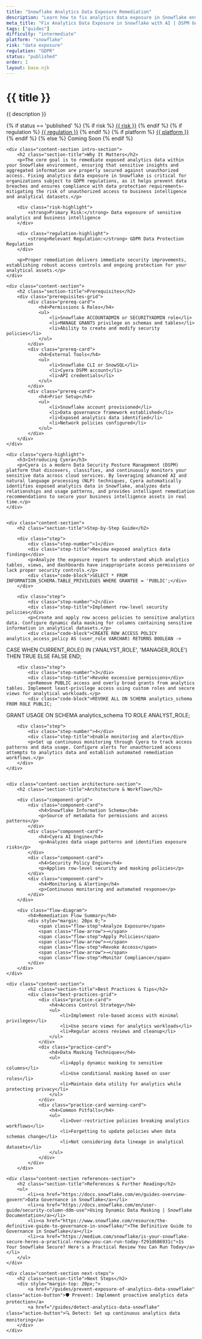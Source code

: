 ```yaml
---
title: "Snowflake Analytics Data Exposure Remediation"
description: "Learn how to fix analytics data exposure in Snowflake environments. Follow step-by-step guidance for GDPR compliance and data protection."
meta_title: "Fix Analytics Data Exposure in Snowflake with AI | DSPM Guide"
tags: ["guides"]
difficulty: "intermediate"
platform: "snowflake"
risk: "data exposure"
regulation: "GDPR"
status: "published"
order: 1
layout: base.njk
---
```


<div class="container">
    <div class="header">
        <h1>{{ title }}</h1>
        <p>{{ description }}</p>
        <div class="guide-tags-container">
			<div class="guide-tags-wrapper">
		    {% if status == 'published' %}
		        {% if risk %}
		        <a href="/risk/{{ risk | downcase | replace: ' ', '-' }}/" class="guide-tag risk">{{ risk }}</a>
		        {% endif %}
		        {% if regulation %}
		        <a href="/regulation/{{ regulation | downcase | replace: ' ', '-' }}/" class="guide-tag regulation">{{ regulation }}</a>
		        {% endif %}
		        {% if platform %}
		        <a href="/platforms/{{ platform | downcase | replace: ' ', '-' }}/" class="guide-tag platform">{{ platform }}</a>
		        {% endif %}
		    {% else %}
		        <span class="guide-tag coming-soon">Coming Soon</span>
		    {% endif %}
		</div>
		</div>
    </div>

    <div class="content-section intro-section">
        <h2 class="section-title">Why It Matters</h2>
        <p>The core goal is to remediate exposed analytics data within your Snowflake environment, ensuring that sensitive insights and aggregated information are properly secured against unauthorized access. Fixing analytics data exposure in Snowflake is critical for organizations subject to GDPR regulations, as it helps prevent data breaches and ensures compliance with data protection requirements—mitigating the risk of unauthorized access to business intelligence and analytical datasets.</p>
        
        <div class="risk-highlight">
            <strong>Primary Risk:</strong> Data exposure of sensitive analytics and business intelligence
        </div>
        
        <div class="regulation-highlight">
            <strong>Relevant Regulation:</strong> GDPR Data Protection Regulation
        </div>
        
        <p>Proper remediation delivers immediate security improvements, establishing robust access controls and ongoing protection for your analytical assets.</p>
    </div>

    <div class="content-section">
        <h2 class="section-title">Prerequisites</h2>
        <div class="prerequisites-grid">
            <div class="prereq-card">
                <h4>Permissions & Roles</h4>
                <ul>
                    <li>Snowflake ACCOUNTADMIN or SECURITYADMIN role</li>
                    <li>MANAGE GRANTS privilege on schemas and tables</li>
                    <li>Ability to create and modify security policies</li>
                </ul>
            </div>
            <div class="prereq-card">
                <h4>External Tools</h4>
                <ul>
                    <li>Snowflake CLI or SnowSQL</li>
                    <li>Cyera DSPM account</li>
                    <li>API credentials</li>
                </ul>
            </div>
            <div class="prereq-card">
                <h4>Prior Setup</h4>
                <ul>
                    <li>Snowflake account provisioned</li>
                    <li>Data governance framework established</li>
                    <li>Exposed analytics data identified</li>
                    <li>Network policies configured</li>
                </ul>
            </div>
        </div>
    </div>
	
    <div class="cyera-highlight">
        <h3>Introducing Cyera</h3>
        <p>Cyera is a modern Data Security Posture Management (DSPM) platform that discovers, classifies, and continuously monitors your sensitive data across cloud services. By leveraging advanced AI and natural language processing (NLP) techniques, Cyera automatically identifies exposed analytics data in Snowflake, analyzes data relationships and usage patterns, and provides intelligent remediation recommendations to secure your business intelligence assets in real time.</p>
    </div>
	

    <div class="content-section">
        <h2 class="section-title">Step-by-Step Guide</h2>
        
        <div class="step">
            <div class="step-number">1</div>
            <div class="step-title">Review exposed analytics data findings</div>
            <p>Analyze the exposure report to understand which analytics tables, views, and dashboards have inappropriate access permissions or lack proper security controls.</p>
            <div class="code-block">SELECT * FROM INFORMATION_SCHEMA.TABLE_PRIVILEGES WHERE GRANTEE = 'PUBLIC';</div>
        </div>

        <div class="step">
            <div class="step-number">2</div>
            <div class="step-title">Implement row-level security policies</div>
            <p>Create and apply row access policies to sensitive analytics data. Configure dynamic data masking for columns containing sensitive information in analytical datasets.</p>
            <div class="code-block">CREATE ROW ACCESS POLICY analytics_access_policy AS (user_role VARCHAR) RETURNS BOOLEAN -> 
CASE WHEN CURRENT_ROLE() IN ('ANALYST_ROLE', 'MANAGER_ROLE') THEN TRUE ELSE FALSE END;</div>
        </div>

        <div class="step">
            <div class="step-number">3</div>
            <div class="step-title">Revoke excessive permissions</div>
            <p>Remove PUBLIC access and overly broad grants from analytics tables. Implement least-privilege access using custom roles and secure views for analytical workloads.</p>
            <div class="code-block">REVOKE ALL ON SCHEMA analytics_schema FROM ROLE PUBLIC;
GRANT USAGE ON SCHEMA analytics_schema TO ROLE ANALYST_ROLE;</div>
        </div>

        <div class="step">
            <div class="step-number">4</div>
            <div class="step-title">Enable monitoring and alerts</div>
            <p>Set up continuous monitoring through Cyera to track access patterns and data usage. Configure alerts for unauthorized access attempts to analytics data and establish automated remediation workflows.</p>
        </div>
    </div>


    <div class="content-section architecture-section">
        <h2 class="section-title">Architecture & Workflow</h2>
        
        <div class="component-grid">
            <div class="component-card">
                <h4>Snowflake Information Schema</h4>
                <p>Source of metadata for permissions and access patterns</p>
            </div>
            <div class="component-card">
                <h4>Cyera AI Engine</h4>
                <p>Analyzes data usage patterns and identifies exposure risks</p>
            </div>
            <div class="component-card">
                <h4>Security Policy Engine</h4>
                <p>Applies row-level security and masking policies</p>
            </div>
            <div class="component-card">
                <h4>Monitoring & Alerting</h4>
                <p>Continuous monitoring and automated response</p>
            </div>
        </div>

        <div class="flow-diagram">
            <h4>Remediation Flow Summary</h4>
            <div style="margin: 20px 0;">
                <span class="flow-step">Analyze Exposure</span>
                <span class="flow-arrow">→</span>
                <span class="flow-step">Apply Policies</span>
                <span class="flow-arrow">→</span>
                <span class="flow-step">Revoke Access</span>
                <span class="flow-arrow">→</span>
                <span class="flow-step">Monitor Compliance</span>
            </div>
        </div>
    </div>

	<div class="content-section">
	        <h2 class="section-title">Best Practices & Tips</h2>
	        <div class="best-practices-grid">
	            <div class="practice-card">
	                <h4>Access Control Strategy</h4>
	                <ul>
	                    <li>Implement role-based access with minimal privileges</li>
	                    <li>Use secure views for analytics workloads</li>
	                    <li>Regular access reviews and cleanup</li>
	                </ul>
	            </div>
	            <div class="practice-card">
	                <h4>Data Masking Techniques</h4>
	                <ul>
	                    <li>Apply dynamic masking to sensitive columns</li>
	                    <li>Use conditional masking based on user roles</li>
	                    <li>Maintain data utility for analytics while protecting privacy</li>
	                </ul>
	            </div>
	            <div class="practice-card warning-card">
	                <h4>Common Pitfalls</h4>
	                <ul>
	                    <li>Over-restrictive policies breaking analytics workflows</li>
	                    <li>Forgetting to update policies when data schemas change</li>
	                    <li>Not considering data lineage in analytical datasets</li>
	                </ul>
	            </div>
	        </div>
	    </div>

    <div class="content-section references-section">
        <h2 class="section-title">References & Further Reading</h2>
        <ul>
            <li><a href="https://docs.snowflake.com/en/guides-overview-govern">Data Governance in Snowflake</a></li>
            <li><a href="https://docs.snowflake.com/en/user-guide/security-column-ddm-use">Using Dynamic Data Masking | Snowflake Documentation</a></li>
            <li><a href="https://www.snowflake.com/resource/the-definitive-guide-to-governance-in-snowflake/">The Definitive Guide to Governance in Snowflake</a></li>
            <li><a href="https://medium.com/snowflake/is-your-snowflake-secure-heres-a-practical-review-you-can-run-today-f291d686931c">Is Your Snowflake Secure? Here's a Practical Review You Can Run Today</a></li>
        </ul>
    </div>

    <div class="content-section next-steps">
        <h2 class="section-title">Next Steps</h2>
        <div style="margin-top: 20px;">
            <a href="/guides/prevent-exposure-of-analytics-data-snowflake" class="action-button">🛡️ Prevent: Implement proactive analytics data protection</a>
            <a href="/guides/detect-analytics-data-snowflake" class="action-button">🔍 Detect: Set up continuous analytics data monitoring</a>
        </div>
    </div>
</div>